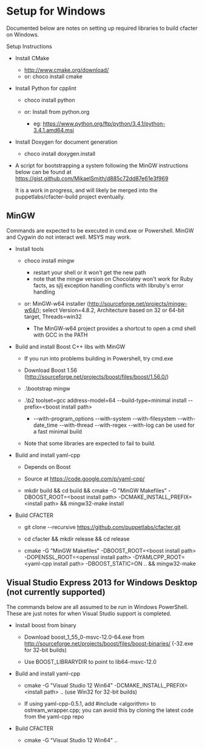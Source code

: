 # Setup for Windows

Documented below are notes on setting up required libraries to build cfacter on Windows.

Setup Instructions

*   Install CMake

    * http://www.cmake.org/download/
    * or: choco install cmake

*   Install Python for cpplint

    * choco install python

	* or: Install from python.org
        * eg: https://www.python.org/ftp/python/3.4.1/python-3.4.1.amd64.msi

*   Install Doxygen for document generation

    * choco install doxygen.install

*   A script for bootstrapping a system following the MinGW instructions below can be found at https://gist.github.com/MikaelSmith/d885c72dd87e61e3f969

    It is a work in progress, and will likely be merged into the puppetlabs/cfacter-build project eventually.


## MinGW

Commands are expected to be executed in cmd.exe or Powershell. MinGW and Cygwin do not interact well. MSYS may work.

*   Install tools

    * choco install mingw
        * restart your shell or it won't get the new path
        * note that the mingw version on Chocolatey won't work for Ruby facts, as sjlj exception handling conflicts with libruby's error handling

    * or: MinGW-w64 installer (<http://sourceforge.net/projects/mingw-w64/>); select Version=4.8.2, Architecture based on 32 or 64-bit target, Threads=win32
        * The MinGW-w64 project provides a shortcut to open a cmd shell with GCC in the PATH

*   Build and install Boost C++ libs with MinGW

    * If you run into problems building in Powershell, try cmd.exe

    * Download Boost 1.56 (<http://sourceforge.net/projects/boost/files/boost/1.56.0/>)

    * .\bootstrap mingw

    * .\b2 toolset=gcc address-model=64 --build-type=minimal install --prefix=\<boost install path\>
        * --with-program_options --with-system --with-filesystem --with-date_time --with-thread --with-regex --with-log can be used for a fast minimal build

    * Note that some libraries are expected to fail to build.

*   Build and install yaml-cpp

    * Depends on Boost

    * Source at <https://code.google.com/p/yaml-cpp/>
 
    * mkdir build && cd build && cmake -G "MinGW Makefiles" -DBOOST_ROOT=\<boost install path\> -DCMAKE_INSTALL_PREFIX=\<install path\> && mingw32-make install

*   Build CFACTER

    * git clone --recursive https://github.com/puppetlabs/cfacter.git

    * cd cfacter && mkdir release && cd release

    * cmake -G "MinGW Makefiles" -DBOOST_ROOT=\<boost install path\> -DOPENSSL_ROOT=\<openssl install path\> -DYAMLCPP_ROOT=\<yaml-cpp install path\> -DBOOST_STATIC=ON .. && mingw32-make


## Visual Studio Express 2013 for Windows Desktop (not currently supported)

The commands below are all assumed to be run in Windows PowerShell. These are just notes for when Visual Studio support is completed.

*   Install boost from binary

    * Download boost_1_55_0-msvc-12.0-64.exe from <http://sourceforge.net/projects/boost/files/boost-binaries/> (-32.exe for 32-bit builds)

    * Use BOOST_LIBRARYDIR to point to lib64-msvc-12.0

*   Build and install yaml-cpp

    * cmake -G "Visual Studio 12 Win64" -DCMAKE_INSTALL_PREFIX=\<install path\> .. (use Win32 for 32-bit builds)

    * If using yaml-cpp-0.5.1, add #include \<algorithm\> to ostream_wrapper.cpp; you can avoid this by cloning the latest code from the yaml-cpp repo

*   Build CFACTER

    * cmake -G "Visual Studio 12 Win64" ..
